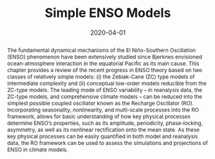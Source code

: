 ---
title: "Simple ENSO Models"
date: 2020-04-01
publishDate: 2019-09-18T01:50:18.496584Z
authors: ["Fei-Fei Jin", "Han-Ching Chen", "**Sen Zhao**", "Michiya Hayashi", "Christina Karamperidou", "Malte F. Stuecker", "Ruihuang Xie", "Licheng Geng"]
publication_types: ["6"]
abstract: "The fundamental dynamical mechanisms of the El Niño-Southern Oscillation (ENSO) phenomenon have been extensively studied since Bjerknes envisioned ocean-atmosphere interaction in the equatorial Pacific as its main cause. This chapter provides a review of the recent progress in ENSO theory based on two classes of relatively simple models: (i) the Zebiak-Cane (ZC) type models of intermediate complexity and (ii) conceptual low-order models reducible from the ZC-type models. The leading mode of ENSO variability – in reanalysis data, the ZC-type models, and comprehensive climate models – can be reduced into the simplest possible coupled oscillator known as the Recharge Oscillator (RO). Incorporating seasonality, nonlinearity, and multi-scale processes into the RO framework, allows for basic understanding of how key physical processes determine ENSO’s properties, such as its amplitude, periodicity, phase-locking, asymmetry, as well as its nonlinear rectification onto the mean state. As these key physical processes can be easily quantified in both model and reanalysis data, the RO framework can be used to assess the simulations and projections of ENSO in climate models."
featured: false
publication: "**_AGU Monograph Series: ENSO in a Changing Climate_**. eds: A. Santoso, W. Cai, and M. J. McPhaden"
tags: ["ENSO"]
---